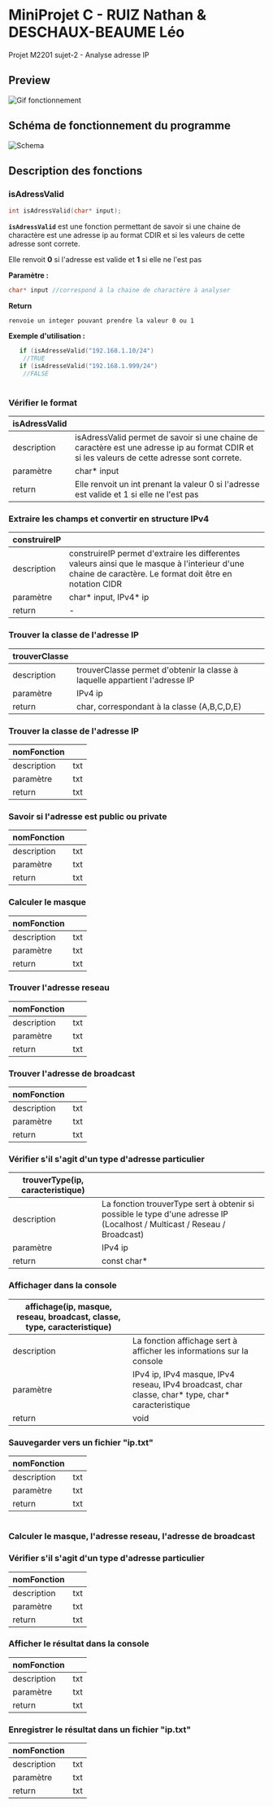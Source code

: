 # MiniProjet C - RUIZ Nathan & DESCHAUX-BEAUME Léo
 Projet M2201 
 sujet-2 - Analyse adresse IP

## **Preview**

![Gif fonctionnement](https://media.giphy.com/media/sla2HnCJ75JhkqUW6Q/giphy.gif)

## **Schéma de fonctionnement du programme**
![Schema](https://cdn.discordapp.com/attachments/707298011939733594/856234623223070720/Capture.PNG)

## **Description des fonctions**

### **isAdressValid**
```c 
int isAdressValid(char* input);
```

**`isAdressValid`** est une fonction permettant de savoir si une chaine de charactère est une adresse ip au format CDIR et si les valeurs de cette adresse sont correte.

Elle renvoit **0** si l'adresse est valide et **1** si elle ne l'est pas

**Paramètre :**
```c
char* input //correspond à la chaine de charactère à analyser
```

**Return**
```
renvoie un integer pouvant prendre la valeur 0 ou 1
```

**Exemple d'utilisation :**
```c
   if (isAdresseValid("192.168.1.10/24")
    //TRUE
   if (isAdresseValid("192.168.1.999/24")
    //FALSE
```

#

### **Vérifier le format**
| isAdressValid |  |
| -- | -- |
| description| isAdressValid permet de savoir si une chaine de caractère est une adresse ip au format CDIR et si les valeurs de cette adresse sont correte.
| paramètre | char* input |
| return | Elle renvoit un int prenant la valeur 0 si l'adresse est valide et 1 si elle ne l'est pas

### **Extraire les champs et convertir en structure IPv4**
| construireIP |  |
| -- | -- |
| description| construireIP permet d'extraire les differentes valeurs ainsi que le masque à l'interieur d'une chaine de caractère. Le format doit être en notation CIDR
| paramètre | char* input, IPv4* ip | 
| return | -

### **Trouver la classe de l'adresse IP**
| trouverClasse |  |
| -- | -- |
| description| trouverClasse permet d'obtenir la classe à laquelle appartient l'adresse IP
| paramètre | IPv4 ip |
| return | char, correspondant à la classe (A,B,C,D,E)

### **Trouver la classe de l'adresse IP**
| nomFonction |  |
| -- | -- |
| description| txt
| paramètre | txt |
| return | txt

### **Savoir si l'adresse est public ou private**
| nomFonction |  |
| -- | -- |
| description| txt
| paramètre | txt |
| return | txt

### **Calculer le masque**
| nomFonction |  |
| -- | -- |
| description| txt
| paramètre | txt |
| return | txt

### **Trouver l'adresse reseau**
| nomFonction |  |
| -- | -- |
| description| txt
| paramètre | txt |
| return | txt

### **Trouver l'adresse de broadcast**
| nomFonction |  |
| -- | -- |
| description| txt
| paramètre | txt |
| return | txt

### **Vérifier s'il s'agit d'un type d'adresse particulier**
| trouverType(ip, caracteristique) |  |
| -- | -- |
| description| La fonction trouverType sert à obtenir si possible le type d'une adresse IP (Localhost / Multicast / Reseau / Broadcast)
| paramètre | IPv4 ip  |
| return | const char*

### **Affichager dans la console**
| affichage(ip, masque, reseau, broadcast, classe, type, caracteristique)|  |
| -- | -- |
| description| La fonction affichage sert à afficher les informations sur la console
| paramètre | IPv4 ip, IPv4 masque, IPv4 reseau, IPv4 broadcast, char classe, char* type, char* caracteristique |
| return | void

### **Sauvegarder vers un fichier "ip.txt"**
| nomFonction |  |
| -- | -- |
| description| txt
| paramètre | txt |
| return | txt


#
#
#


### **Calculer le masque, l'adresse reseau, l'adresse de broadcast**


### **Vérifier s'il s'agit d'un type d'adresse particulier**
| nomFonction |  |
| -- | -- |
| description| txt
| paramètre | txt |
| return | txt


### **Afficher le résultat dans la console**
| nomFonction |  |
| -- | -- |
| description| txt
| paramètre | txt |
| return | txt


### **Enregistrer le résultat dans un fichier "ip.txt"** 
| nomFonction |  |
| -- | -- |
| description| txt
| paramètre | txt |
| return | txt